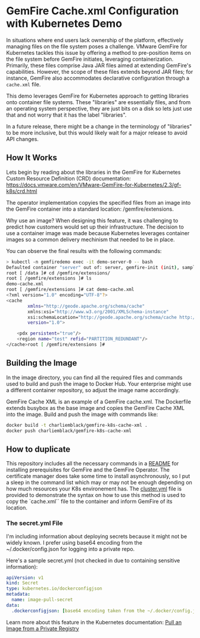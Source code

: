 # GemFire Cache.xml Configuration with Kubernetes Demo


In situations where end users lack ownership of the platform, effectively managing files on the file system poses a challenge. VMware GemFire for Kubernetes tackles this issue by offering a method to pre-position items on the file system before GemFire initiates, leveraging containerization. Primarily, these files comprise Java JAR files aimed at extending GemFire's capabilities. However, the scope of these files extends beyond JAR files; for instance, GemFire also accommodates declarative configuration through a `cache.xml` file.

This demo leverages GemFire for Kubernetes approach to getting libraries onto container file systems. These "libraries" are essentially files, and from an operating system perspective, they are just bits on a disk so lets just use that and not worry that it has the label "libraries".  

In a future release, there might be a change in the terminology of "libraries" to be more inclusive, but this would likely wait for a major release to avoid API changes.

## How It Works

Lets begin by reading about the libraries in the GemFire for Kubernetes Custom Resource Definition (CRD) documentation: https://docs.vmware.com/en/VMware-GemFire-for-Kubernetes/2.3/gf-k8s/crd.html

The operator implementation copyies the specified files from an image into the GemFire container into a standard location: /gemfire/extensions.

Why use an image? When designing this feature, it was challenging to predict how customers would set up their infrastructure. The decision to use a container image was made because Kubernetes leverages container images so a common delivery mechinism that needed to be in place.

You can observe the final results with the following commands:

```bash
> kubectl -n gemfiredemo exec -it demo-server-0 -- bash
Defaulted container "server" out of: server, gemfire-init (init), sample-cache-xml (init)
root [ /data ]# cd /gemfire/extensions/
root [ /gemfire/extensions ]# ls
demo-cache.xml
root [ /gemfire/extensions ]# cat demo-cache.xml
<?xml version="1.0" encoding="UTF-8"?>
<cache
        xmlns="http://geode.apache.org/schema/cache"
        xmlns:xsi="http://www.w3.org/2001/XMLSchema-instance"
        xsi:schemaLocation="http://geode.apache.org/schema/cache http://geode.apache.org/schema/cache/cache-1.0.xsd"
        version="1.0">

    <pdx persistent="true"/>
    <region name="test" refid="PARTITION_REDUNDANT"/>
</cache>root [ /gemfire/extensions ]#
```

## Building the Image
In the image directory, you can find all the required files and commands used to build and push the image to Docker Hub. Your enterprise might use a different container repository, so adjust the image name accordingly.

GemFire Cache XML is an example of a GemFire cache.xml.
The Dockerfile extends busybox as the base image and copies the GemFire Cache XML into the image.
Build and push the image with commands like:

```bash
docker build -t charliemblack/gemfire-k8s-cache-xml .
docker push charliemblack/gemfire-k8s-cache-xml
```

## How to duplicate 

This repository includes all the necessary commands in a [README](/k8s/readme.md) for installing prerequisites for GemFire and the GemFire Operator.  The certificate manager does take some time to install asynchronously, so I put a sleep in the command list which may or may not be enough depending on how much resources your K8s environement has.    The [cluster.yml](k8s/cluster.yml) file is provided to demonstrate the syntax on how to use this method is used to copy the `cache.xml`` file to the container and inform GemFire of its location.


### The secret.yml File
I'm including information about deploying secrets because it might not be widely known. I prefer using base64 encoding from the ~/.docker/config.json for logging into a private repo.

Here's a sample secret.yml (not checked in due to containing sensitive information):

```yaml
apiVersion: v1
kind: Secret
type: kubernetes.io/dockerconfigjson
metadata:
  name: image-pull-secret 
data:
  .dockerconfigjson: [base64 encoding taken from the ~/.docker/config.json]
```
Learn more about this feature in the Kubernetes documentation: [Pull an Image from a Private Registry](https://kubernetes.io/docs/tasks/configure-pod-container/pull-image-private-registry/)